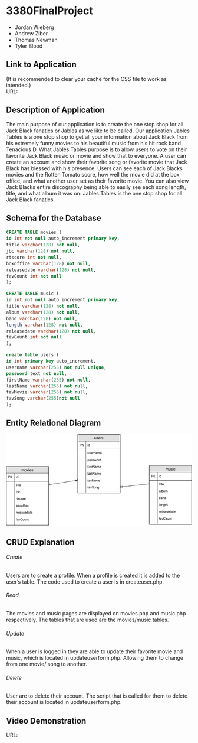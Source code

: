 # 3380FinalProject
* Jordan Wieberg
* Andrew Ziber
* Thomas Newman
* Tyler Blood
## Link to Application
(It is recommended to clear your cache for the CSS file to work as intended.)<br/>
URL: 
## Description of Application
The main purpose of our application is to create the one stop shop for all Jack Black fanatics or Jables as we like to be called. Our application Jables Tables is a one stop shop to get all your information about Jack Black from his extremely funny movies to his beautiful music from his hit rock band Tenacious D. What Jables Tables purpose is to allow users to vote on their favorite Jack Black music or movie and show that to everyone. A user can create an account and show their favorite song or favorite movie that Jack Black has blessed with his presence. Users can see each of Jack Blacks movies and the Rotten Tomato score, how well the movie did at the box office, and what another user set as their favorite movie. You can also view Jack Blacks entire discography being able to easily see each song length, title, and what album it was on. Jables Tables is the one stop shop for all Jack Black fanatics. 
## Schema for the Database
``` sql
CREATE TABLE movies (
id int not null auto_increment primary key,
title varchar(128) not null,
jbc varchar(128) not null,
rtscore int not null,
boxoffice varchar(128) not null,
releasedate varchar(128) not null,
favCount int not null
);
```
``` sql
CREATE TABLE music (
id int not null auto_increment primary key,
title varchar(128) not null,
album varchar(128) not null,
band varchar(128) not null,
length varchar(128) not null,
releasedate varchar(128) not null,
favCount int not null
);
```
``` sql
create table users (
id int primary key auto_increment,
username varchar(255) not null unique,
password text not null,
firstName varchar(255) not null,
lastName varchar(255) not null, 
favMovie varchar(255) not null, 
favSong varchar(255)not null
);
```
## Entity Relational Diagram
![ERD](https://github.com/JordanWieberg/3380FinalProject/blob/master/ERD.jpg)
## CRUD Explanation
  ###### Create
  Users are to create a profile. When a profile is created it is added to the user’s table. The code used to create a user is in  createuser.php.
  ###### Read
  The movies and music pages are displayed on movies.php and music.php respectively. The tables that are used are the movies/music tables.
  ###### Update
  When a user is logged in they are able to update their favorite movie and music, which is located in updateuserform.php. Allowing them to change from one movie/ song to another.  
  ###### Delete
  User are to delete their account. The script that is called for them to delete their account is located in  updateuserform.php. 
## Video Demonstration
URL: 
